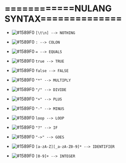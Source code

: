 # ============NULANG SYNTAX==============

- ![#1589F0](https://placehold.it/15/f03c15/000000?text=+) `[\t\n] --> NOTHING`

- ![#1589F0](https://placehold.it/15/f03c15/000000?text=+) `: --> COLON`

- ![#1589F0](https://placehold.it/15/f03c15/000000?text=+) `= --> EQUALS`

- ![#1589F0](https://placehold.it/15/f03c15/000000?text=+) `true --> TRUE`

- ![#1589F0](https://placehold.it/15/f03c15/000000?text=+) `false --> FALSE`

- ![#1589F0](https://placehold.it/15/f03c15/000000?text=+) `"*" --> MULTIPLY`

- ![#1589F0](https://placehold.it/15/f03c15/000000?text=+) `"/" --> DIVIDE`

- ![#1589F0](https://placehold.it/15/f03c15/000000?text=+) `"+" --> PLUS`

- ![#1589F0](https://placehold.it/15/f03c15/000000?text=+) `"-" --> MINUS`

- ![#1589F0](https://placehold.it/15/f03c15/000000?text=+) `loop --> LOOP`

- ![#1589F0](https://placehold.it/15/f03c15/000000?text=+) `"?" --> IF`

- ![#1589F0](https://placehold.it/15/f03c15/000000?text=+) `"->" --> GOES`

- ![#1589F0](https://placehold.it/15/f03c15/000000?text=+) `[a-zA-Z][_a-zA-Z0-9]* --> IDENTIFIER`

- ![#1589F0](https://placehold.it/15/f03c15/000000?text=+) `[0-9]+ --> INTEGER`
